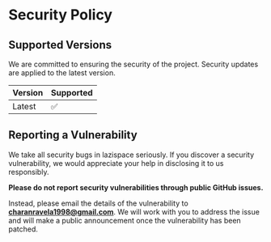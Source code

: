 # Security Policy

## Supported Versions

We are committed to ensuring the security of the project. Security updates are applied to the latest version.

| Version | Supported          |
| ------- | ------------------ |
| Latest  | :white_check_mark: |


## Reporting a Vulnerability

We take all security bugs in lazispace seriously. If you discover a security vulnerability, we would appreciate your help in disclosing it to us responsibly.

**Please do not report security vulnerabilities through public GitHub issues.**

Instead, please email the details of the vulnerability to **<charanravela1998@gmail.com>**. We will work with you to address the issue and will make a public announcement once the vulnerability has been patched.
